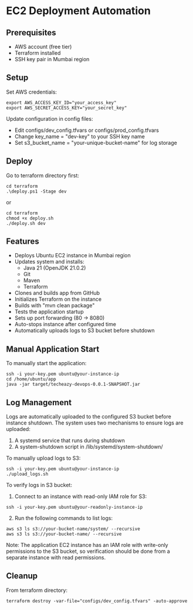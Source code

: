 # EC2 Deployment Automation

## Prerequisites
- AWS account (free tier)
- Terraform installed
- SSH key pair in Mumbai region

## Setup
Set AWS credentials:
```
export AWS_ACCESS_KEY_ID="your_access_key"
export AWS_SECRET_ACCESS_KEY="your_secret_key"
```

Update configuration in config files:
- Edit configs/dev_config.tfvars or configs/prod_config.tfvars
- Change key_name = "dev-key" to your SSH key name
- Set s3_bucket_name = "your-unique-bucket-name" for log storage

## Deploy
Go to terraform directory first:
```
cd terraform
.\deploy.ps1 -Stage dev
```
or
```
cd terraform
chmod +x deploy.sh
./deploy.sh dev
```

## Features
- Deploys Ubuntu EC2 instance in Mumbai region
- Updates system and installs:
  - Java 21 (OpenJDK 21.0.2)
  - Git
  - Maven
  - Terraform
- Clones and builds app from GitHub
- Initializes Terraform on the instance
- Builds with "mvn clean package"
- Tests the application startup
- Sets up port forwarding (80 → 8080)
- Auto-stops instance after configured time
- Automatically uploads logs to S3 bucket before shutdown

## Manual Application Start
To manually start the application:
```
ssh -i your-key.pem ubuntu@your-instance-ip
cd /home/ubuntu/app
java -jar target/techeazy-devops-0.0.1-SNAPSHOT.jar
```

## Log Management
Logs are automatically uploaded to the configured S3 bucket before instance shutdown. The system uses two mechanisms to ensure logs are uploaded:

1. A systemd service that runs during shutdown
2. A system-shutdown script in /lib/systemd/system-shutdown/

To manually upload logs to S3:

```
ssh -i your-key.pem ubuntu@your-instance-ip
./upload_logs.sh
```

To verify logs in S3 bucket:
1. Connect to an instance with read-only IAM role for S3:
```
ssh -i your-key.pem ubuntu@your-readonly-instance-ip
```

2. Run the following commands to list logs:
```
aws s3 ls s3://your-bucket-name/system/ --recursive
aws s3 ls s3://your-bucket-name/ --recursive
```

Note: The application EC2 instance has an IAM role with write-only permissions to the S3 bucket, so verification should be done from a separate instance with read permissions.

## Cleanup
From terraform directory:
```
terraform destroy -var-file="configs/dev_config.tfvars" -auto-approve
```
